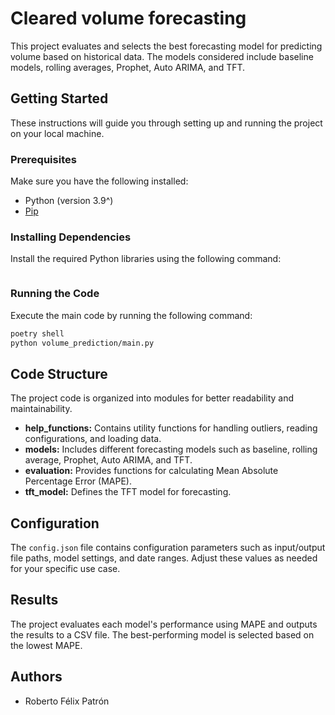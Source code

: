 # Cleared volume forecasting

This project evaluates and selects the best forecasting model for predicting volume based on historical data. The models considered include baseline models, rolling averages, Prophet, Auto ARIMA, and TFT.

## Getting Started

These instructions will guide you through setting up and running the project on your local machine.

### Prerequisites

Make sure you have the following installed:

- Python (version 3.9^)
- [Pip](https://pip.pypa.io/en/stable/installation/)

### Installing Dependencies

Install the required Python libraries using the following command:

```poetry install
```

### Running the Code

Execute the main code by running the following command:

```bash
poetry shell
python volume_prediction/main.py
```

## Code Structure

The project code is organized into modules for better readability and maintainability.

- **help_functions:** Contains utility functions for handling outliers, reading configurations, and loading data.
- **models:** Includes different forecasting models such as baseline, rolling average, Prophet, Auto ARIMA, and TFT.
- **evaluation:** Provides functions for calculating Mean Absolute Percentage Error (MAPE).
- **tft_model:** Defines the TFT model for forecasting.

## Configuration

The `config.json` file contains configuration parameters such as input/output file paths, model settings, and date ranges. Adjust these values as needed for your specific use case.

## Results

The project evaluates each model's performance using MAPE and outputs the results to a CSV file. The best-performing model is selected based on the lowest MAPE.

## Authors

- Roberto Félix Patrón

